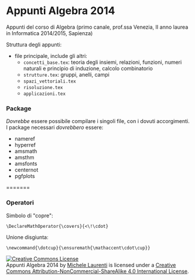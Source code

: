 Appunti Algebra 2014
====================

Appunti del corso di Algebra (primo canale, prof.ssa Venezia, II anno laurea in Informatica 2014/2015, Sapienza)

Struttura degli appunti:
- file principale, include gli altri:
    - `concetti_base.tex`: teoria degli insiemi, relazioni, funzioni, numeri naturali e principio di induzione, calcolo combinatorio
    - `strutture.tex`: gruppi, anelli, campi
    - `spazi_vettoriali.tex`
    - `risoluzione.tex`
    - `applicazioni.tex`

### Package

_Dovrebbe_ essere possibile compilare i singoli file, con i dovuti accorgimenti. I package necessari _dovrebbero_ essere:

- nameref
- hyperref
- amsmath
- amsthm
- amsfonts
- centernot
- pgfplots

=======
### Operatori

Simbolo di "copre":

    \DeclareMathOperator{\covers}{<\!\cdot}

Unione disgiunta:

    \newcommand{\dotcup}{\ensuremath{\mathaccent\cdot\cup}}

<a rel="license" href="http://creativecommons.org/licenses/by-nc-sa/4.0/"><img alt="Creative Commons License" style="border-width:0" src="https://i.creativecommons.org/l/by-nc-sa/4.0/88x31.png" /></a><br /><span xmlns:dct="http://purl.org/dc/terms/" href="http://purl.org/dc/dcmitype/Text" property="dct:title" rel="dct:type">Appunti Algebra 2014</span> by <a xmlns:cc="http://creativecommons.org/ns#" href="http://asmeikal.me" property="cc:attributionName" rel="cc:attributionURL">Michele Laurenti</a> is licensed under a <a rel="license" href="http://creativecommons.org/licenses/by-nc-sa/4.0/">Creative Commons Attribution-NonCommercial-ShareAlike 4.0 International License</a>.
